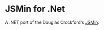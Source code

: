 JSMin for .Net
==============

A .NET port of the Douglas Crockford's [JSMin](http://github.com/douglascrockford/JSMin).
